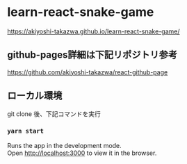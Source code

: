 # learn-react-snake-game

https://akiyoshi-takazwa.github.io/learn-react-snake-game/


## github-pages詳細は下記リポジトリ参考

https://github.com/akiyoshi-takazwa/react-github-page


## ローカル環境

git clone 後、下記コマンドを実行

### `yarn start`

Runs the app in the development mode.\
Open [http://localhost:3000](http://localhost:3000) to view it in the browser.
